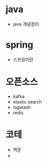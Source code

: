 # java
- java 개념정리

# spring
- 스프링이란

# 오픈소스
- kafka
- elastic search
- logstash
- redis

# 코테
- 백준
- 
